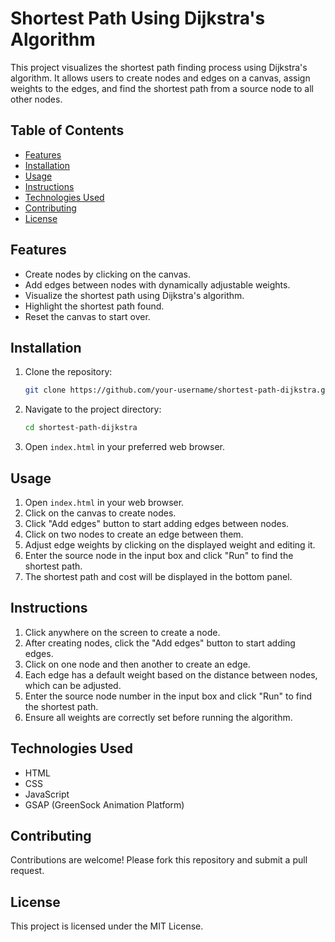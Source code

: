 # Shortest Path Using Dijkstra's Algorithm

This project visualizes the shortest path finding process using Dijkstra's algorithm. It allows users to create nodes and edges on a canvas, assign weights to the edges, and find the shortest path from a source node to all other nodes.

## Table of Contents

- [Features](#features)
- [Installation](#installation)
- [Usage](#usage)
- [Instructions](#instructions)
- [Technologies Used](#technologies-used)
- [Contributing](#contributing)
- [License](#license)

## Features

- Create nodes by clicking on the canvas.
- Add edges between nodes with dynamically adjustable weights.
- Visualize the shortest path using Dijkstra's algorithm.
- Highlight the shortest path found.
- Reset the canvas to start over.

## Installation

1. Clone the repository:
    ```bash
    git clone https://github.com/your-username/shortest-path-dijkstra.git
    ```
2. Navigate to the project directory:
    ```bash
    cd shortest-path-dijkstra
    ```
3. Open `index.html` in your preferred web browser.

## Usage

1. Open `index.html` in your web browser.
2. Click on the canvas to create nodes.
3. Click "Add edges" button to start adding edges between nodes.
4. Click on two nodes to create an edge between them.
5. Adjust edge weights by clicking on the displayed weight and editing it.
6. Enter the source node in the input box and click "Run" to find the shortest path.
7. The shortest path and cost will be displayed in the bottom panel.

## Instructions

1. Click anywhere on the screen to create a node.
2. After creating nodes, click the "Add edges" button to start adding edges.
3. Click on one node and then another to create an edge.
4. Each edge has a default weight based on the distance between nodes, which can be adjusted.
5. Enter the source node number in the input box and click "Run" to find the shortest path.
6. Ensure all weights are correctly set before running the algorithm.

## Technologies Used

- HTML
- CSS
- JavaScript
- GSAP (GreenSock Animation Platform)

## Contributing

Contributions are welcome! Please fork this repository and submit a pull request.

## License

This project is licensed under the MIT License.
